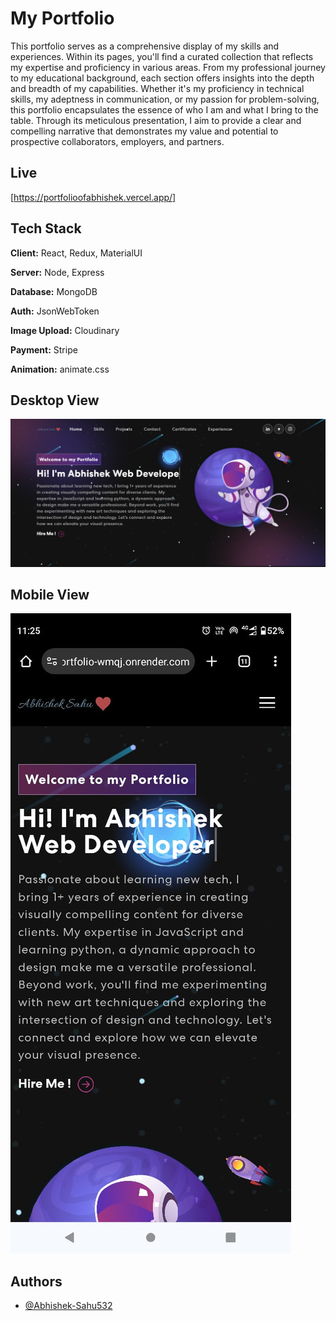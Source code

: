 
# My Portfolio

This portfolio serves as a comprehensive display of my skills and experiences. Within its pages, you'll find a curated collection that reflects my expertise and proficiency in various areas. From my professional journey to my educational background, each section offers insights into the depth and breadth of my capabilities. Whether it's my proficiency in technical skills, my adeptness in communication, or my passion for problem-solving, this portfolio encapsulates the essence of who I am and what I bring to the table. Through its meticulous presentation, I aim to provide a clear and compelling narrative that demonstrates my value and potential to prospective collaborators, employers, and partners.


## Live
[https://portfolioofabhishek.vercel.app/]


## Tech Stack

**Client:** React, Redux, MaterialUI 

**Server:** Node, Express

**Database:** MongoDB

**Auth:** JsonWebToken

**Image Upload:** Cloudinary

**Payment:** Stripe

**Animation:** animate.css

## Desktop View

![Desktop View](/src/assets/img/desktop%20view.png)

## Mobile View

![Mobile View](/src/assets/img/mobile%20view.jpeg)


## Authors

- [@Abhishek-Sahu532](https://github.com/Abhishek-Sahu532)


